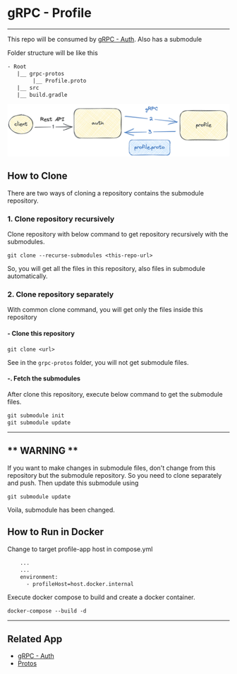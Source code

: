 # gRPC - Profile

---

This repo will be consumed by [gRPC - Auth](https://github.com/swarawan/grpc-auth). Also has a submodule

Folder structure will be like this
```
- Root
   |__ grpc-protos
        |__ Profile.proto
   |__ src
   |__ build.gradle

```

![Flow app](https://github.com/swarawan/grpc-auth/blob/main/image-1.png?raw=true)


## How to Clone

There are two ways of cloning a repository contains the submodule repository.

### 1. Clone repository recursively
Clone repository with below command to get repository
recursively with the submodules.
```
git clone --recurse-submodules <this-repo-url>
```
So, you will get all the files in this repository, also files in submodule automatically.

### 2. Clone repository separately

With common clone command, you will get only the files inside this repository

#### - Clone this repository
```
git clone <url>
```
See in the `grpc-protos` folder, you will not get submodule files.

#### -. Fetch the submodules
After clone this repository, execute below command to get the submodule files.
```
git submodule init
git submodule update
```

---

## ** WARNING **
If you want to make changes in submodule files, don't change from this repository but
the submodule repository. So you need to clone separately and push. Then update this submodule using
```
git submodule update
```
Voila, submodule has been changed.

## How to Run in Docker

Change to target profile-app host in compose.yml
```
    ...
    ...
    environment:
      - profileHost=host.docker.internal
```

Execute docker compose to build and create a docker container.
```
docker-compose --build -d
```

---

## Related App
- [gRPC - Auth](https://github.com/swarawan/grpc-auth)
- [Protos](https://github.com/swarawan/grpc-protos)